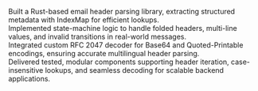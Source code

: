  Built a Rust-based email header parsing library, extracting structured metadata with IndexMap for efficient lookups.  
 Implemented state-machine logic to handle folded headers, multi-line values, and invalid transitions in real-world messages.  
 Integrated custom RFC 2047 decoder for Base64 and Quoted-Printable encodings, ensuring accurate multilingual header parsing.  
 Delivered tested, modular components supporting header iteration, case-insensitive lookups, and seamless decoding for scalable backend applications.  
